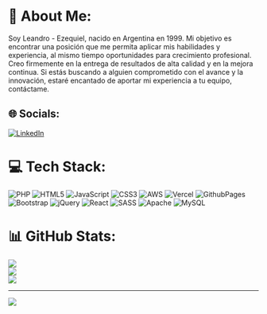 # 💫 About Me:
Soy Leandro - Ezequiel, nacido en Argentina en 1999. Mi objetivo es encontrar una posición que me permita aplicar mis habilidades y experiencia, al mismo tiempo oportunidades para crecimiento profesional. Creo firmemente en la entrega de resultados de alta calidad y en la mejora continua. Si estás buscando a alguien comprometido con el avance y la innovación, estaré encantado de aportar mi experiencia a tu equipo, contáctame.


## 🌐 Socials:
[![LinkedIn](https://img.shields.io/badge/LinkedIn-%230077B5.svg?logo=linkedin&logoColor=white)](https://linkedin.com/in/leandroraymondi) 

# 💻 Tech Stack:
![PHP](https://img.shields.io/badge/php-%23777BB4.svg?style=for-the-badge&logo=php&logoColor=white) ![HTML5](https://img.shields.io/badge/html5-%23E34F26.svg?style=for-the-badge&logo=html5&logoColor=white) ![JavaScript](https://img.shields.io/badge/javascript-%23323330.svg?style=for-the-badge&logo=javascript&logoColor=%23F7DF1E) ![CSS3](https://img.shields.io/badge/css3-%231572B6.svg?style=for-the-badge&logo=css3&logoColor=white) ![AWS](https://img.shields.io/badge/AWS-%23FF9900.svg?style=for-the-badge&logo=amazon-aws&logoColor=white) ![Vercel](https://img.shields.io/badge/vercel-%23000000.svg?style=for-the-badge&logo=vercel&logoColor=white) ![GithubPages](https://img.shields.io/badge/github%20pages-121013?style=for-the-badge&logo=github&logoColor=white) ![Bootstrap](https://img.shields.io/badge/bootstrap-%238511FA.svg?style=for-the-badge&logo=bootstrap&logoColor=white) ![jQuery](https://img.shields.io/badge/jquery-%230769AD.svg?style=for-the-badge&logo=jquery&logoColor=white) ![React](https://img.shields.io/badge/react-%2320232a.svg?style=for-the-badge&logo=react&logoColor=%2361DAFB) ![SASS](https://img.shields.io/badge/SASS-hotpink.svg?style=for-the-badge&logo=SASS&logoColor=white) ![Apache](https://img.shields.io/badge/apache-%23D42029.svg?style=for-the-badge&logo=apache&logoColor=white) ![MySQL](https://img.shields.io/badge/mysql-%2300000f.svg?style=for-the-badge&logo=mysql&logoColor=white)
# 📊 GitHub Stats:
![](https://github-readme-stats.vercel.app/api?username=LeandroRaymondi&theme=tokyonight&hide_border=false&include_all_commits=true&count_private=false)<br/>
![](https://github-readme-streak-stats.herokuapp.com/?user=LeandroRaymondi&theme=tokyonight&hide_border=false)<br/>
![](https://github-readme-stats.vercel.app/api/top-langs/?username=LeandroRaymondi&theme=tokyonight&hide_border=false&include_all_commits=true&count_private=false&layout=compact)

---
[![](https://visitcount.itsvg.in/api?id=LeandroRaymondi&icon=2&color=1)](https://visitcount.itsvg.in)

<!-- Proudly created with GPRM ( https://gprm.itsvg.in ) -->
